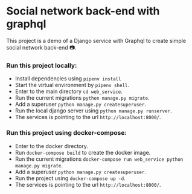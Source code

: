 # Social network back-end with graphql
This project is a demo of a Django service with Graphql to create simple social network back-end 📷.

### Run this project locally:
- Install dependencies using `pipenv install`
- Start the virtual environment by `pipenv shell`.
- Enter to the main directory `cd web_service`.
- Run the current migrations `python manage.py migrate`.
- Add a superuser `python manage.py createsuperuser`.
- Run the local django server using `python manage.py runserver`.
- The services is pointing to the url `http://localhost:8000/`.

### Run this project using docker-compose:
- Enter to the docker directory.
- Run `docker-compose build` to create the docker image.
- Run the current migrations `docker-compose run web_service python manage.py migrate`.
- Add a superuser `python manage.py createsuperuser`.
- Run the project using `docker-compose up -d`.
- The services is pointing to the url `http://localhost:8000/`.
